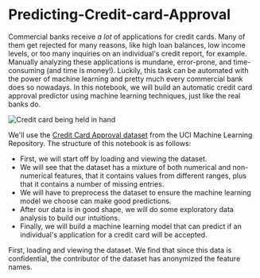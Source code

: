 # Predicting-Credit-card-Approval

<p>Commercial banks receive <em>a lot</em> of applications for credit cards. Many of them get rejected for many reasons, like high loan balances, low income levels, or too many inquiries on an individual's credit report, for example. Manually analyzing these applications is mundane, error-prone, and time-consuming (and time is money!). Luckily, this task can be automated with the power of machine learning and pretty much every commercial bank does so nowadays. In this notebook, we will build an automatic credit card approval predictor using machine learning techniques, just like the real banks do.</p>
<p><img src="https://assets.datacamp.com/production/project_558/img/credit_card.jpg" alt="Credit card being held in hand"></p>
<p>We'll use the <a href="http://archive.ics.uci.edu/ml/datasets/credit+approval">Credit Card Approval dataset</a> from the UCI Machine Learning Repository. The structure of this notebook is as follows:</p>
<ul>
<li>First, we will start off by loading and viewing the dataset.</li>
<li>We will see that the dataset has a mixture of both numerical and non-numerical features, that it contains values from different ranges, plus that it contains a number of missing entries.</li>
<li>We will have to preprocess the dataset to ensure the machine learning model we choose can make good predictions.</li>
<li>After our data is in good shape, we will do some exploratory data analysis to build our intuitions.</li>
<li>Finally, we will build a machine learning model that can predict if an individual's application for a credit card will be accepted.</li>
</ul>
<p>First, loading and viewing the dataset. We find that since this data is confidential, the contributor of the dataset has anonymized the feature names.</p>
